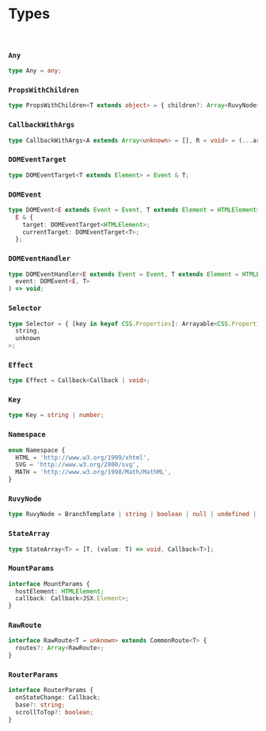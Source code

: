 # Types

<br/>

### `Any`

```ts
type Any = any;
```

### `PropsWithChildren`

```ts
type PropsWithChildren<T extends object> = { children?: Array<RuvyNode> } & T;
```

### `CallbackWithArgs`

```ts
type CallbackWithArgs<A extends Array<unknown> = [], R = void> = (...args: A) => R;
```

### `DOMEventTarget`

```ts
type DOMEventTarget<T extends Element> = Event & T;
```

### `DOMEvent`

```ts
type DOMEvent<E extends Event = Event, T extends Element = HTMLElement> = Event &
  E & {
    target: DOMEventTarget<HTMLElement>;
    currentTarget: DOMEventTarget<T>;
  };
```

### `DOMEventHandler`

```ts
type DOMEventHandler<E extends Event = Event, T extends Element = HTMLElement> = (
  event: DOMEvent<E, T>
) => void;
```

### `Selector`

```ts
type Selector = { [key in keyof CSS.Properties]: Arrayable<CSS.Properties[key]> } & Record<
  string,
  unknown
>;
```

### `Effect`

```ts
type Effect = Callback<Callback | void>;
```

### `Key`

```ts
type Key = string | number;
```

### `Namespace`

```ts
enum Namespace {
  HTML = 'http://www.w3.org/1999/xhtml',
  SVG = 'http://www.w3.org/2000/svg',
  MATH = 'http://www.w3.org/1998/Math/MathML',
}
```

### `RuvyNode`

```ts
type RuvyNode = BranchTemplate | string | boolean | null | undefined | number;
```

### `StateArray`

```ts
type StateArray<T> = [T, (value: T) => void, Callback<T>];
```

### `MountParams`

```ts
interface MountParams {
  hostElement: HTMLElement;
  callback: Callback<JSX.Element>;
}
```

### `RawRoute`

```ts
interface RawRoute<T = unknown> extends CommonRoute<T> {
  routes?: Array<RawRoute>;
}
```

### `RouterParams`

```ts
interface RouterParams {
  onStateChange: Callback;
  base?: string;
  scrollToTop?: boolean;
}
```
